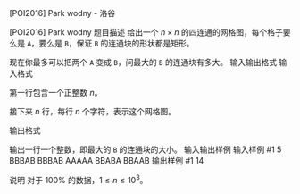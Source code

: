 



[POI2016] Park wodny - 洛谷














[POI2016] Park wodny
题目描述
给出一个 $n\times n$ 的四连通的网格图，每个格子要么是 `A`，要么是 `B`，保证 `B` 的连通块的形状都是矩形。

现在你最多可以把两个 `A` 变成 `B`，问最大的 `B` 的连通块有多大。
输入输出格式
输入格式

第一行包含一个正整数 $n$。

接下来 $n$ 行，每行 $n$ 个字符，表示这个网格图。

输出格式

输出一行一个整数，即最大的 `B` 的连通块的大小。
输入输出样例
输入样例 #1
5
BBBAB
BBBAB
AAAAA
BBABA
BBAAB
输出样例 #1
14

说明
对于 $100\%$ 的数据，$1\le n\le 10^3$。






